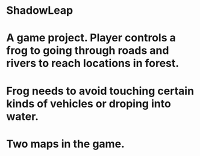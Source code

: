 # ShadowLeap
# A game project. Player controls a frog to going through roads and rivers to reach locations in forest.
# Frog needs to avoid touching certain kinds of vehicles or droping into water.
# Two maps in the game.
